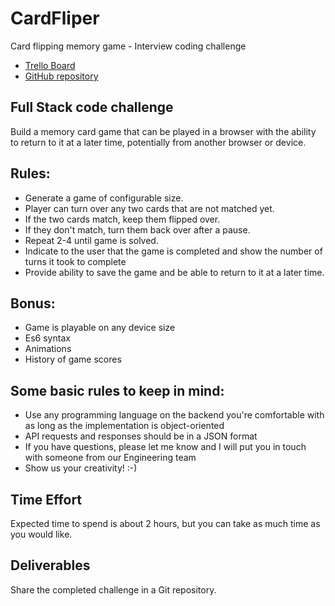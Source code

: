 # CardFliper
Card flipping memory game - Interview coding challenge
- [Trello Board](https://trello.com/b/M08M0e0V/card-flipper-coding-challenge)
- [GitHub repository](https://github.com/JonMar86/CardFliper)

## Full Stack code challenge
Build a memory card game that can be played in a browser with the ability to return to it at a later time, potentially from another browser or device.

## Rules:
- Generate a game of configurable size.
- Player can turn over any two cards that are not matched yet.
- If the two cards match, keep them flipped over.
- If they don't match, turn them back over after a pause.
- Repeat 2-4 until game is solved.
- Indicate to the user that the game is completed and show the number of turns it took to complete
- Provide ability to save the game and be able to return to it at a later time.

## Bonus:
- Game is playable on any device size
- Es6 syntax
- Animations
- History of game scores

## Some basic rules to keep in mind:
- Use any programming language on the backend you're comfortable with as long as the implementation is object-oriented
- API requests and responses should be in a JSON format
- If you have questions, please let me know and I will put you in touch with someone from our Engineering team
- Show us your creativity! :-)

## Time Effort
Expected time to spend is about 2 hours, but you can take as much time as you would like.

## Deliverables
Share the completed challenge in a Git repository.